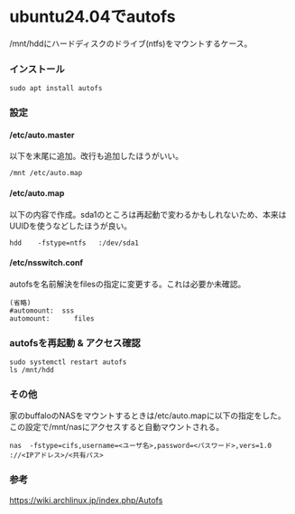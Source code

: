 # ubuntu24.04でautofs
/mnt/hddにハードディスクのドライブ(ntfs)をマウントするケース。

### インストール
  ```
  sudo apt install autofs
  ```
### 設定
#### /etc/auto.master
以下を末尾に追加。改行も追加したほうがいい。
  ```
  /mnt /etc/auto.map

  ```

#### /etc/auto.map
以下の内容で作成。sda1のところは再起動で変わるかもしれないため、本来はUUIDを使うなどしたほうが良い。
   ```
   hdd    -fstype=ntfs   :/dev/sda1
   ```

#### /etc/nsswitch.conf
autofsを名前解決をfilesの指定に変更する。これは必要か未確認。
  ```
  (省略)
  #automount:  sss
  automount:      files
  ```

### autofsを再起動 & アクセス確認
  ```
  sudo systemctl restart autofs
  ls /mnt/hdd
  ```

### その他
家のbuffaloのNASをマウントするときは/etc/auto.mapに以下の指定をした。  
この設定で/mnt/nasにアクセスすると自動マウントされる。
  ```
  nas  -fstype=cifs,username=<ユーザ名>,password=<パスワード>,vers=1.0 ://<IPアドレス>/<共有パス>
  ```

### 参考
https://wiki.archlinux.jp/index.php/Autofs
